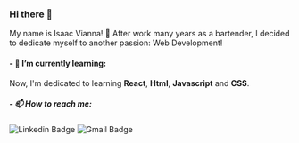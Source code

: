### Hi there 👋

My name is Isaac Vianna! :beginner:
  After work many years as a bartender, I decided to dedicate myself to another passion: Web Development!

#### - 🌱 I’m currently learning:
  Now, I'm dedicated to learning **React**, **Html**, **Javascript** and **CSS**. 

##### - 📫 How to reach me: 
![Linkedin Badge](https://img.shields.io/badge/-IsaacVianna-blue?style=plastic&logo=Linkedin&logoColor=white&link=https://www.linkedin.com/in/isaacvianna/) ![Gmail Badge](https://img.shields.io/badge/-isaacsvianna@gmail.com-c14438?style=plastic&logo=Gmail&logoColor=white&link=mailto:isaacsvianna@gmail.com)

<!--
**isaacviannadev/isaacviannadev** is a ✨ _special_ ✨ repository because its `README.md` (this file) appears on your GitHub profile.

Here are some ideas to get you started:

- 🔭 I’m currently working on ...
- 🌱 I’m currently learning ...
- 👯 I’m looking to collaborate on ...
- 🤔 I’m looking for help with ...
- 💬 Ask me about ...
- 📫 How to reach me: ...
- 😄 Pronouns: ...
- ⚡ Fun fact: ...
-->
